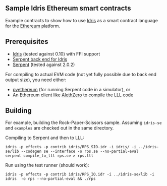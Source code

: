 Sample Idris Ethereum smart contracts
------------------------------------
Example contracts to show how to use [Idris](http://www.idris-lang.org/) as a smart contract language for the [Ethereum](https://ethereum.org/) platform.


Prerequisites
-------------
* [Idris](https://github.com/idris-lang/Idris-dev/) (tested against 0.10) with FFI support
* [Serpent back end for Idris](https://github.com/vindaloo-thesis/idris-se)
* [Serpent](https://github.com/ethereum/serpent) (tested against 2.0.2)

For compiling to actual EVM code (not yet fully possible due to back end output size), you need either:

* [pyethereum](https://github.com/ethereum/pyethereum) (for running Serpent code in a simulator), or
* An Ethereum client like [AlethZero](https://github.com/ethereum/alethzero) to compile the LLL code


Building
--------
For example, building the Rock-Paper-Scissors sample. Assuming `idris-se` and `examples` are checked out in the same directory.

Compiling to Serpent and then to LLL:

    idris -p effects -p contrib idris/RPS_SIO.idr -i idris/ -i ../idris-se/lib --codegen se --interface -o rps.se --no-partial-eval
    serpent compile_to_lll rps.se > rps.lll

Run using the test runner (should work):
    
    idris -p effects -p contrib idris/RPS_IO.idr -i ../idris-se/lib -i idris  -o rps --no-partial-eval && ./rps


